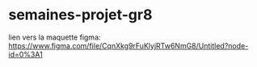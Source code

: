 # semaines-projet-gr8

lien vers la maquette figma: https://www.figma.com/file/CqnXkg9rFuKlyjRTw6NmG8/Untitled?node-id=0%3A1
